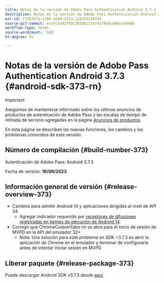 ```yaml
---
title: Notas de la versión de Adobe Pass Authentication Android 3.7.3
description: Notas de la versión de Adobe Pass Authentication Android 3.7.3
exl-id: f335357e-c209-428d-af2a-2181551447d4
source-git-commit: ecafc3a92f691203d8113a741f0b6cd00a134e80
workflow-type: tm+mt
source-wordcount: '142'
ht-degree: 0%

---
```


# Notas de la versión de Adobe Pass Authentication Android 3.7.3 {#android-sdk-373-rn}

>[!IMPORTANT]
>
> Asegúrese de mantenerse informado sobre los últimos anuncios de productos de autenticación de Adobe Pass y las escalas de tiempo de retirada de servicio agregadas en la página [Anuncios de productos](/help/authentication/product-announcements.md).

En esta página se describen las nuevas funciones, los cambios y los problemas conocidos de esta versión:

## Número de compilación {#build-number-373}

Autenticación de Adobe Pass: Android 3.7.3

Fecha de versión: **19/09/2023**

## Información general de versión {#release-overview-373}

* Cambios para admitir Android 14 y aplicaciones dirigidas al nivel de API 34
   * Agregar indicador requerido por [receptores de difusiones registradas en tiempo de ejecución de Android 14](https://developer.android.com/about/versions/14/behavior-changes-14#runtime-receivers-exported).
* Corregir que ChromeCustomTabs no se abra para el inicio de sesión de MVPD en la API del emulador 32+
   * Nota: Una solución para este problema en SDK &lt;3.7.3 es abrir la aplicación de Chrome en el emulador y terminar de configurarla antes de intentar iniciar sesión en MVPD

## Liberar paquete {#release-package-373}

Puede descargar Android SDK v3.7.3 desde [aquí](https://tve.zendesk.com/hc/en-us/articles/204963219-Android-Native-AccessEnabler-Library).
